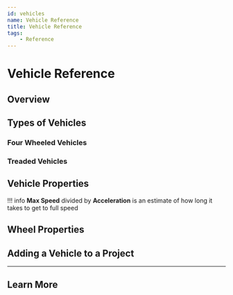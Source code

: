 ```yaml
---
id: vehicles
name: Vehicle Reference
title: Vehicle Reference
tags:
    - Reference
---
```


# Vehicle Reference

## Overview

<!-- TODO: Explain what vehicle physics unlocks, and how it is different from the things you could do in the platform before -->

## Types of Vehicles

### Four Wheeled Vehicles

<!-- TODO: This can match the google doc sections, just keep the explanatory examples out and focus on the barebones information -->

### Treaded Vehicles

## Vehicle Properties

<!-- TODO: This could be a table, a bunch of h3 sections, or a ul. Whatever makes it easy to find the specific info you want quickly but leaves enough space for the explanation -->

<!-- TODO: Warnings about properties that will appear to break your vehicle would be great -->

!!! info
    **Max Speed** divided by **Acceleration** is an estimate of how long it takes to get to full speed

## Wheel Properties

## Adding a Vehicle to a Project

<!-- TODO: Each step is an h3, and explanation. Pictures as much as possible -->

---

## Learn More

<!-- TODO: Any other doc that you link to, copy here as well. Can't think of good other references right now, but this will include the Racing Framework Tutorial once we publish that -->